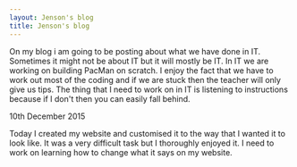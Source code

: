 ```yaml
---
layout: Jenson's blog
title: Jenson's blog
---
```






On my blog i am going to be posting about what we have done in IT. Sometimes it might not be about IT but it will mostly be IT.
In IT we are working on building PacMan on scratch. I enjoy the fact that we have to work out most of the coding and if we are stuck then the teacher will only give us tips. The thing that I need to work on in IT is listening to instructions because if I don't then you can easily fall behind.


10th December 2015

Today I created my website and customised it to the way that I wanted it to look like. It was a very difficult task but I thoroughly enjoyed it. I need to work on learning how to change what it says on my website.
